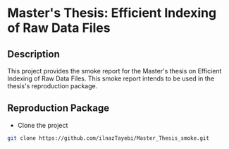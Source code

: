 # Master's Thesis: Efficient Indexing of Raw Data Files

## Description
This project provides the smoke report for the Master's thesis on Efficient Indexing of Raw Data Files.
This smoke report intends to be used in the thesis's reproduction package.

## Reproduction Package
+ Clone the project
```sh
git clone https://github.com/ilnazTayebi/Master_Thesis_smoke.git
```


